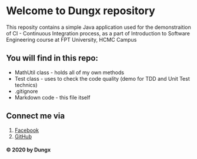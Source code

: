 # Welcome to Dungx repository
This reposity contains a simple Java application used for the demonstraition of CI - Continuous Integration process, as a part of Introduction to Software Engineering course at FPT University, HCMC Campus

## You will find in this repo:
* MathUtil class - holds all of my own methods
* Test class - uses to check the code quality (demo for TDD and Unit Test technics)
* .gitignore
* Markdown code - this file itself

## Connect me via
1. [Facebook](https://www.facebook.com/snowydays2698)
2. [GitHub](https://github.com/junx182)

#### ©  2020 by Dungx